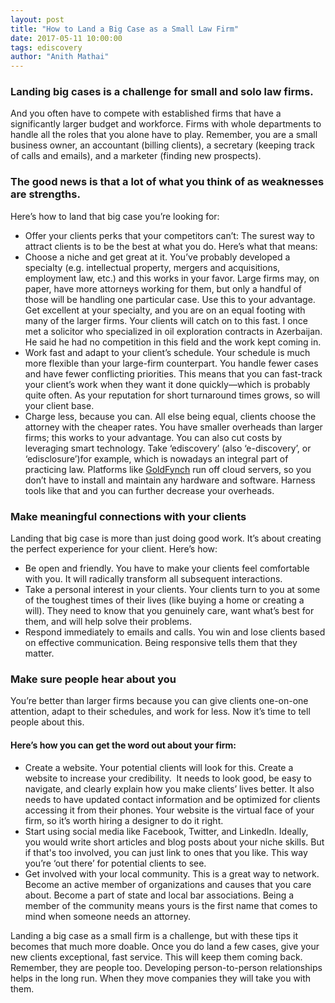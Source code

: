 ```yaml
---
layout: post
title: "How to Land a Big Case as a Small Law Firm"
date: 2017-05-11 10:00:00
tags: ediscovery
author: "Anith Mathai"
---
```


### Landing big cases is a challenge for small and solo law firms. 

And you often have to compete with established firms that have a significantly larger budget and workforce. Firms with whole departments to handle all the roles that you alone have to play. Remember, you are a small business owner, an accountant (billing clients), a secretary (keeping track of calls and emails), and a marketer (finding new prospects). 

### The good news is that a lot of what you think of as weaknesses are strengths. 
Here’s how to land that big case you’re looking for:

- Offer your clients perks that your competitors can’t: The surest way to attract clients is to be the best at what you do. Here’s what that means:  
- Choose a niche and get great at it. You’ve probably developed a specialty (e.g. intellectual property, mergers and acquisitions, employment law, etc.) and this works in your favor. Large firms may, on paper, have more attorneys working for them, but only a handful of those will be handling one particular case. Use this to your advantage. Get excellent at your specialty, and you are on an equal footing with many of the larger firms. Your clients will catch on to this fast. I once met a solicitor who specialized in oil exploration contracts in Azerbaijan. He said he had no competition in this field and the work kept coming in. 
- Work fast and adapt to your client’s schedule. Your schedule is much more flexible than your large-firm counterpart. You handle fewer cases and have fewer conflicting priorities. This means that you can fast-track your client’s work when they want it done quickly—which is probably quite often. As your reputation for short turnaround times grows, so will your client base.  
- Charge less, because you can. All else being equal, clients choose the attorney with the cheaper rates. You have smaller overheads than larger firms; this works to your advantage. You can also cut costs by leveraging smart technology. Take ‘ediscovery’ (also ‘e-discovery’, or ‘edisclosure’)for example, which is nowadays an integral part of practicing law. Platforms like [GoldFynch](https://goldfynch.com/) run off cloud servers, so you don’t have to install and maintain any hardware and software. Harness tools like that and you can further decrease your overheads.    

### Make meaningful connections with your clients
Landing that big case is more than just doing good work. It’s about creating the perfect experience for your client. Here’s how:

- Be open and friendly. You have to make your clients feel comfortable with you. It will radically transform all subsequent interactions.   
- Take a personal interest in your clients. Your clients turn to you at some of the toughest times of their lives (like buying a home or creating a will). They need to know that you genuinely care, want what’s best for them, and will help solve their problems.  
- Respond immediately to emails and calls. You win and lose clients based on effective communication. Being responsive tells them that they matter.   

### Make sure people hear about you 
You’re better than larger firms because you can give clients one-on-one attention, adapt to their schedules, and work for less. Now it’s time to tell people about this. 

#### Here’s how you can get the word out about your firm:

- Create a website. Your potential clients will look for this. Create a website to increase your credibility.  It needs to look good, be easy to navigate, and clearly explain how you make clients’ lives better. It also needs to have updated contact information and be optimized for clients accessing it from their phones. Your website is the virtual face of your firm, so it’s worth hiring a designer to do it right.  
- Start using social media like Facebook, Twitter, and LinkedIn. Ideally, you would write short articles and blog posts about your niche skills. But if that's too involved, you can just link to ones that you like. This way you’re ‘out there’ for potential clients to see.  
- Get involved with your local community. This is a great way to network. Become an active member of organizations and causes that you care about. Become a part of state and local bar associations. Being a member of the community means yours is the first name that comes to mind when someone needs an attorney.   
  
Landing a big case as a small firm is a challenge, but with these tips it becomes that much more doable. Once you do land a few cases, give your new clients exceptional, fast service. This will keep them coming back. Remember, they are people too. Developing person-to-person relationships helps in the long run. When they move companies they will take you with them.

